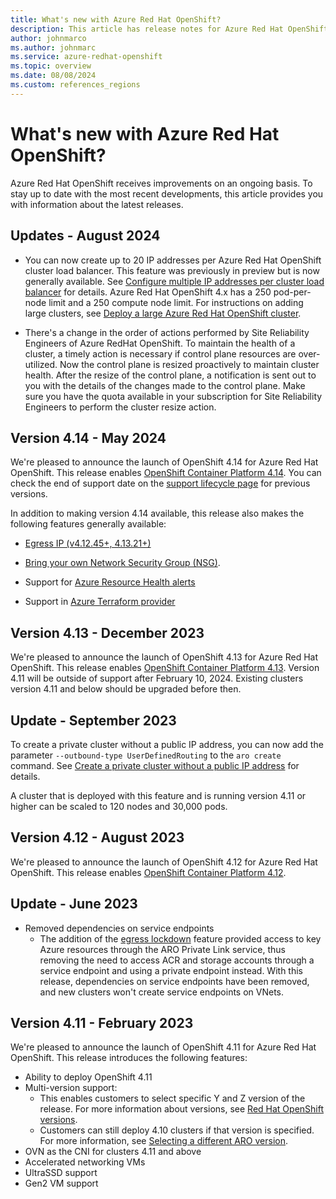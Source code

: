 ```yaml
---
title: What's new with Azure Red Hat OpenShift?
description: This article has release notes for Azure Red Hat OpenShift.
author: johnmarco
ms.author: johnmarc
ms.service: azure-redhat-openshift
ms.topic: overview
ms.date: 08/08/2024
ms.custom: references_regions
---
```


# What's new with Azure Red Hat OpenShift?

Azure Red Hat OpenShift receives improvements on an ongoing basis. To stay up to date with the most recent developments, this article provides you with information about the latest releases.

## Updates - August 2024

- You can now create up to 20 IP addresses per Azure Red Hat OpenShift cluster load balancer. This feature was previously in preview but is now generally available. See [Configure multiple IP addresses per cluster load balancer](howto-multiple-ips.md) for details. Azure Red Hat OpenShift 4.x has a 250 pod-per-node limit and a 250 compute node limit. For instructions on adding large clusters, see [Deploy a large Azure Red Hat OpenShift cluster](howto-large-clusters.md).

- There's a change in the order of actions performed by Site Reliability Engineers of Azure RedHat OpenShift. To maintain the health of a cluster, a timely action is necessary if control plane resources are over-utilized. Now the control plane is resized proactively to maintain cluster health. After the resize of the control plane, a notification is sent out to you with the details of the changes made to the control plane. Make sure you have the quota available in your subscription for Site Reliability Engineers to perform the cluster resize action.

## Version 4.14 - May 2024

We're pleased to announce the launch of OpenShift 4.14 for Azure Red Hat OpenShift. This release enables [OpenShift Container Platform 4.14](https://docs.openshift.com/container-platform/4.14/welcome/index.html). You can check the end of support date on the [support lifecycle page](/azure/openshift/support-lifecycle) for previous versions.

In addition to making version 4.14 available, this release also makes the following features generally available:

- [Egress IP (v4.12.45+, 4.13.21+)](https://docs.openshift.com/container-platform/4.14/networking/ovn_kubernetes_network_provider/configuring-egress-ips-ovn.html) 

- [Bring your own Network Security Group (NSG)](/azure/openshift/howto-bring-nsg).

- Support for [Azure Resource Health alerts](/azure/openshift/howto-monitor-alerts)

- Support in [Azure Terraform provider](https://registry.terraform.io/providers/hashicorp/azurerm/latest)

## Version 4.13 - December 2023

We're pleased to announce the launch of OpenShift 4.13 for Azure Red Hat OpenShift. This release enables [OpenShift Container Platform 4.13](https://docs.openshift.com/container-platform/4.13/release_notes/ocp-4-13-release-notes.html). Version 4.11 will be outside of support after February 10, 2024.  Existing clusters version 4.11 and below should be upgraded before then.

## Update - September 2023

To create a private cluster without a public IP address, you can now add the parameter `--outbound-type UserDefinedRouting` to the `aro create` command. See [Create a private cluster without a public IP address](howto-create-private-cluster-4x.md#create-a-private-cluster-without-a-public-ip-address) for details.

A cluster that is deployed with this feature and is running version 4.11 or higher can be scaled to 120 nodes and 30,000 pods.

## Version 4.12 - August 2023

We're pleased to announce the launch of OpenShift 4.12 for Azure Red Hat OpenShift. This release enables [OpenShift Container Platform 4.12](https://docs.openshift.com/container-platform/4.12/release_notes/ocp-4-12-release-notes.html).

## Update - June 2023

- Removed dependencies on service endpoints
    - The addition of the [egress lockdown](concepts-egress-lockdown.md) feature provided access to key Azure resources through the ARO Private Link service, thus removing the need to access ACR and storage accounts through a service endpoint and using a private endpoint instead. With this release, dependencies on service endpoints have been removed, and new clusters won't create service endpoints on VNets.

## Version 4.11 - February 2023

We're pleased to announce the launch of OpenShift 4.11 for Azure Red Hat OpenShift. This release introduces the following features:

- Ability to deploy OpenShift 4.11
- Multi-version support: 
    - This enables customers to select specific Y and Z version of the release. For more information about versions, see [Red Hat OpenShift versions](support-lifecycle.md#red-hat-openshift-versions).
    - Customers can still deploy 4.10 clusters if that version is specified. For more information, see [Selecting a different ARO version](create-cluster.md#selecting-a-different-aro-version).
- OVN as the CNI for clusters 4.11 and above
- Accelerated networking VMs 
- UltraSSD support
- Gen2 VM support

